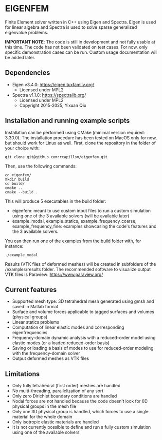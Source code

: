 # EIGENFEM
Finite Element solver written in C++ using Eigen and Spectra.
Eigen is used for linear algebra and Spectra is used to solve sparse generalized eigenvalue problems.

**IMPORTANT NOTE**: 
The code is still in development and not fully usable at this time. The code has not been validated on test cases. For now, only specific demonstration cases can be run. 
Custom usage documentation will be added later.

## Dependencies
- Eigen v3.4.0: https://eigen.tuxfamily.org/
    - Licensed under MPL2
- Spectra v1.1.0: https://spectralib.org/
    - Licensed under MPL2
    - Copyright 2015-2025, Yixuan Qiu

## Installation and running example scripts
Installation can be performed using CMake (minimal version required: 3.30.0). The installation procedure has been tested on MacOS only for now, but should work for Linux as well.
First, clone the repository in the folder of your choice with:
```
git clone git@github.com:rcapillon/eigenfem.git
```
Then, use the following commands:
```
cd eigenfem/
mkdir build
cd build/
cmake ..
cmake --build .
```
This will produce 5 executables in the build folder:
- eigenfem: meant to use custom input files to run a custom simulation using one of the 3 available solvers (will be available later)
- example_modal, example_statics, example_frequency_coarse, example_frequency_fine: examples showcasing the code's features and the 3 available solvers.

You can then run one of the examples from the build folder with, for instance:
```
./example_modal
```
Results (VTK files of deformed meshes) will be created in subfolders of the /examples/results folder.
The recommended software to visualize output VTK files is Paraview: https://www.paraview.org/

## Current features
- Supported mesh type: 3D tetrahedral mesh generated using gmsh and saved in Matlab format
- Surface and volume forces applicable to tagged surfaces and volumes (physical groups)
- Linear statics problems
- Computation of linear elastic modes and corresponding eigenfrequencies
- Frequency-domain dynamic analysis with a reduced-order model using elastic modes (or a loaded reduced-order basis)
- Saving or loading a basis of modes to use for reduced-order modeling with the frequency-domain solver
- Output deformed meshes as VTK files

## Limitations
- Only fully tetrahedral (first order) meshes are handled
- No multi-threading, parallelization of any sort
- Only zero Dirichlet boundary conditions are handled
- Nodal forces are not handled because the code doesn't look for 0D physical groups in the mesh file
- Only one 3D physical group is handled, which forces to use a single material for the whole domain
- Only isotropic elastic materials are handled
- It is not currently possible to define and run a fully custom simulation using one of the available solvers
